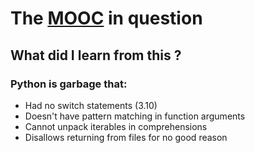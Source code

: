 # The [MOOC](https://lms.fun-mooc.fr/courses/course-v1:ulb+44013+session06/info) in question

## What did I learn from this ?
### Python is garbage that:
* Had no switch statements (3.10)
* Doesn't have pattern matching in function arguments
* Cannot unpack iterables in comprehensions
* Disallows returning from files for no good reason